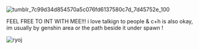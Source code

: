 ![tumblr_7c99d34d854570a5c076fd6137580c7d_7d45752e_100](https://github.com/theappriser/theappriser/assets/165829625/ea112ef7-cca4-46ab-a2a1-8aefa0aff2f5) 

FEEL FREE TO INT WITH MEE!!! i love talkign to people & c+h is also okay, im usually by genshin area or the path beside it under spawn !


![ryoj](https://github.com/theappriser/theappriser/assets/165829625/f2fd4a91-4778-4fb5-a5db-9a1e1d3d92d9)
